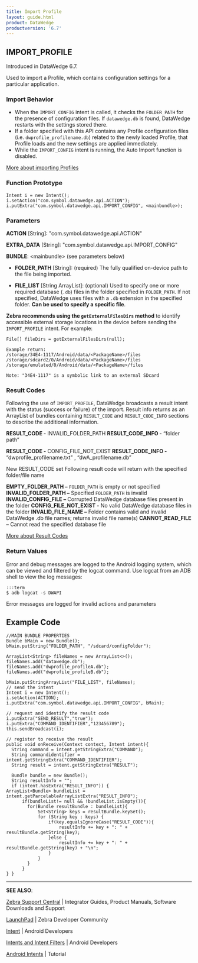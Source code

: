 ```yaml
---
title: Import Profile 
layout: guide.html
product: DataWedge
productversion: '6.7'
---
```


## IMPORT_PROFILE

Introduced in DataWedge 6.7.

Used to import a Profile, which contains configuration settings for a particular application. 

### Import Behavior

* When the `IMPORT_CONFIG` intent is called, it checks the `FOLDER_PATH` for the presence of configuration files. If `datawedge.db` is found, DataWedge restarts with the settings stored there. 
* If a folder specified with this API contains any Profile configuration files (i.e. `dwprofile_profilename.db`) related to the newly loaded Profile, that Profile loads and the new settings are applied immediately.
* While the `IMPORT_CONFIG` intent is running, the Auto Import function is disabled. 

[More about importing Profiles](../../settings/#importaprofile)

### Function Prototype

	Intent i = new Intent();
	i.setAction("com.symbol.datawedge.api.ACTION");
	i.putExtra("com.symbol.datawedge.api.IMPORT_CONFIG", <mainbundle>);

### Parameters

**ACTION** [String]: "com.symbol.datawedge.api.ACTION"

**EXTRA_DATA** [String]: "com.symbol.datawedge.api.IMPORT_CONFIG"

**BUNDLE**: &lt;mainbundle&gt; (see parameters below)

* **FOLDER_PATH** [String]: (required) The fully qualified on-device path to the file being imported.  

* **FILE_LIST** [String ArrayList]: (optional) Used to specify one or more required database (`.db`) files in the folder specified in `FOLDER_PATH`. If not specified, DataWedge uses files with a `.db` extension in the specified folder. **Can be used to specify a specific file**. 

**Zebra recommends using the `getExternalFilesDirs` method** to identify accessible external storage locations in the device before sending the `IMPORT_PROFILE` intent. For example: 

	File[] fileDirs = getExternalFilesDirs(null);

	Example return:
	/storage/34E4-1117/Android/data/<PackageName>/files
	/storage/sdcard2/0/Android/data/<PackageName>/files
	/storage/emulated/0/Android/data/<PackageName>/files
	
	Note: "34E4-1117" is a symbolic link to an external SDcard

### Result Codes

Following the use of `IMPORT_PROFILE`, DataWedge broadcasts a result intent with the  status (success or failure) of the import. Result info returns as an ArrayList of bundles containing `RESULT_CODE` and `RESULT_CODE_INFO` sections to describe the additional information.

**RESULT_CODE -** INVALID_FOLDER_PATH
**RESULT_CODE_INFO -** “folder path”

**RESULT_CODE -** CONFIG_FILE_NOT_EXIST
**RESULT_CODE_INFO -** “dwprofile_profilename.txt" , “dwA_profilename.db”

New RESULT_CODE set
Following result code will return with the specified folder/file name

**EMPTY_FOLDER_PATH –** `FOLDER_PATH` is empty or not specified
**INVALID_FOLDER_PATH –** Specified `FOLDER_PATH` is invalid
**INVALID_CONFIG_FILE –** Corrupted DataWedge database files present in the folder
**CONFIG_FILE_NOT_EXIST -** No valid DataWedge database files in the folder
**INVALID_FILE_NAME –** Folder contains valid and invalid DataWedge .db file names; returns invalid file name(s)
**CANNOT_READ_FILE –** Cannot read the specified database file

[More about Result Codes](../resultinfo)  

### Return Values

Error and debug messages are logged to the Android logging system, which can be viewed and filtered by the logcat command. Use logcat from an ADB shell to view the log messages:

	:::term
	$ adb logcat -s DWAPI

Error messages are logged for invalid actions and parameters

## Example Code
	
	//MAIN BUNDLE PROPERTIES
	Bundle bMain = new Bundle();
	bMain.putString("FOLDER_PATH", "/sdcard/configFolder");

	ArrayList<String> fileNames = new ArrayList<>();
	fileNames.add("datawedge.db");
	fileNames.add("dwprofile_profileA.db");
	fileNames.add("dwprofile_profileB.db");

	bMain.putStringArrayList("FILE_LIST", fileNames);
	// send the intent
	Intent i = new Intent();
	i.setAction(ACTION);
	i.putExtra("com.symbol.datawedge.api.IMPORT_CONFIG", bMain);

	// request and identify the result code
	i.putExtra("SEND_RESULT","true");
	i.putExtra("COMMAND_IDENTIFIER","123456789");
	this.sendBroadcast(i);

	// register to receive the result
	public void onReceive(Context context, Intent intent){
	  String command = intent.getStringExtra("COMMAND");
	  String commandidentifier = intent.getStringExtra("COMMAND_IDENTIFIER");
	  String result = intent.getStringExtra("RESULT");
	 
	  Bundle bundle = new Bundle();
	  String resultInfo = "";
	  if (intent.hasExtra("RESULT_INFO")) {
	ArrayList<Bundle> bundleList =        intent.getParcelableArrayListExtra("RESULT_INFO");                    
	      if(bundleList!= null && !bundleList.isEmpty()){
	        for(Bundle resultBundle : bundleList){
	            Set<String> keys = resultBundle.keySet();
	            for (String key : keys) {
	                if(key.equalsIgnoreCase("RESULT_CODE")){
	                    resultInfo += key + ": " + resultBundle.getString(key);
	                }else {
	                    resultInfo += key + ": " + resultBundle.getString(key) + "\n";
	                }
	            }
	        }
	      }
	} }


-----

**SEE ALSO**:

[Zebra Support Central](https://www.zebra.com/us/en/support-downloads.html) | Integrator Guides, Product Manuals, Software Downloads and Support

[LaunchPad](https://developer.zebra.com/welcome) | Zebra Developer Community

[Intent](https://developer.android.com/reference/android/content/Intent.html) | Android Developers

[Intents and Intent Filters](http://developer.android.com/guide/components/intents-filters.html) | Android Developers

[Android Intents](http://www.vogella.com/tutorials/AndroidIntent/article.html) | Tutorial
